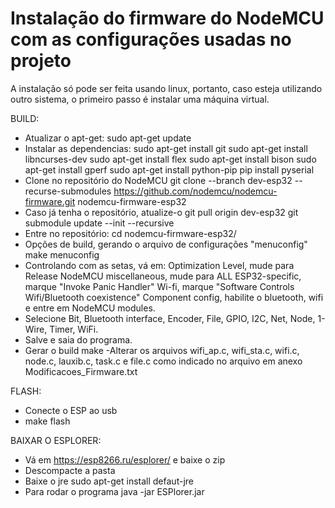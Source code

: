 # Instalação do firmware do NodeMCU com as configurações usadas no projeto

A instalação só pode ser feita usando linux, portanto, caso esteja utilizando outro sistema, o primeiro passo é instalar uma máquina virtual.

BUILD:
- Atualizar o apt-get:
	sudo apt-get update
- Instalar as dependencias:
	sudo apt-get install git
	sudo apt-get install libncurses-dev
	sudo apt-get install flex
	sudo apt-get install bison
	sudo apt-get install gperf
	sudo apt-get install python-pip
	pip install pyserial
- Clone no repositório do NodeMCU
	git clone --branch dev-esp32 --recurse-submodules https://github.com/nodemcu/nodemcu-firmware.git nodemcu-firmware-esp32
- Caso já tenha o repositório, atualize-o
	git pull origin dev-esp32
	git submodule update --init --recursive
- Entre no repositório:
	cd nodemcu-firmware-esp32/
- Opções de build, gerando o arquivo de configurações "menuconfig"
	make menuconfig
- Controlando com as setas, vá em:
Optimization Level, mude para Release
NodeMCU miscellaneous, mude para ALL
ESP32-specific, marque "Invoke Panic Handler"
Wi-fi, marque "Software Controls Wifi/Bluetooth coexistence"
Component config, habilite o bluetooth, wifi e entre em NodeMCU modules.
- Selecione Bit, Bluetooth interface, Encoder, File, GPIO, I2C, Net, Node, 1-Wire, Timer, WiFi.
- Salve e saia do programa.
- Gerar o build
	make
-Alterar os arquivos wifi_ap.c, wifi_sta.c, wifi.c, node.c, lauxib.c, task.c e file.c como indicado no arquivo em anexo Modificacoes_Firmware.txt

FLASH:
- Conecte o ESP ao usb
- make flash

BAIXAR O ESPLORER:
- Vá em https://esp8266.ru/esplorer/ e baixe o zip
- Descompacte a pasta
- Baixe o jre
	sudo apt-get install defaut-jre
- Para rodar o programa
	java -jar ESPlorer.jar
